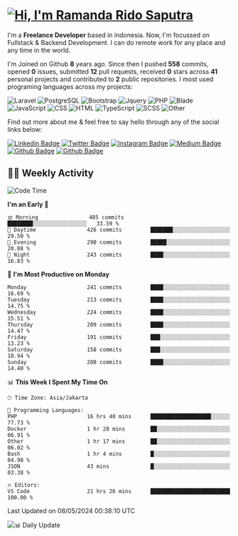 # [![Hi, I'm Ramanda Rido Saputra](https://readme-typing-svg.herokuapp.com?size=24&vCenter=true&lines=%F0%9F%91%8B+Hi%2C+I'm+Ramanda+Rido+Saputra+;%F0%9F%92%BB+Fullstack+Web+Developer+)](https://git.io/typing-svg)

I'm a **Freelance Developer** based in indonesia. Now, I'm focussed on Fullstack & Backend Development. I can do remote work for any place and any time in the world.

I'm Joined on Github **8** years ago. Since then I pushed **558** commits, opened **0** issues, submitted **12** pull requests, received **0** stars across **41** personal projects and contributed to **2** public repositories.
I most used programing languages across my projects:

![Laravel](https://img.shields.io/badge/Laravel-FF2D20?flat&logo=laravel&logoColor=white)
![PostgreSQL](https://img.shields.io/badge/PostgreSQL-316192?flat&logo=postgresql&logoColor=white)
![Bootstrap](https://img.shields.io/badge/Bootstrap-563D7C?flat&logo=bootstrap&logoColor=white)
![Jquery](https://img.shields.io/badge/jQuery-0769AD?flat&logo=jquery&logoColor=white)
![PHP](https://img.shields.io/badge/-PHP-%234F5D95?style=flat&logo=PHP&logoColor=white)
![Blade](https://img.shields.io/badge/-Blade-%23f7523f?style=flat&logo=Blade&logoColor=white)
![JavaScript](https://img.shields.io/badge/-JavaScript-%23f1e05a?style=flat&logo=JavaScript&logoColor=white)
![CSS](https://img.shields.io/badge/-CSS-%23563d7c?style=flat&logo=CSS&logoColor=white)
![HTML](https://img.shields.io/badge/-HTML-%23e34c26?style=flat&logo=HTML&logoColor=white)
![TypeScript](https://img.shields.io/badge/-TypeScript-%233178c6?style=flat&logo=TypeScript&logoColor=white)
![SCSS](https://img.shields.io/badge/-SCSS-%23c6538c?style=flat&logo=SCSS&logoColor=white)
![Other](https://img.shields.io/badge/-Other-%23ededed?style=flat&logo=Other&logoColor=white)

Find out more about me & feel free to say hello through any of the social links below:

[![Linkedin Badge](https://img.shields.io/badge/-ramandaaridogh-blue?style=flat&logo=Linkedin&logoColor=white&link=https://www.linkedin.com/in/ramanda-rido-saputra/)](https://www.linkedin.com/in/ramanda-rido-saputra/)
[![Twitter Badge](https://img.shields.io/badge/-ramandaaridogh-%231DA1F2.svg?style=flat&logo=twitter&logoColor=white&link=https://www.twitter.com/ramandaaridogh)](https://www.twitter.com/ramandaaridogh/)
[![Instagram Badge](https://img.shields.io/badge/-ramandaaridogh-purple?style=flat&logo=instagram&logoColor=white&link=https://instagram.com/ramandaaridogh_/)](https://instagram.com/ramandaaridogh_)
[![Medium Badge](https://img.shields.io/badge/-@ramandaaridogh-%2312100E.svg?style=flat&logo=Medium&logoColor=white&link=https://medium.com/@ramandaaridogh/)](https://medium.com/@ramandaaridogh)
[![Github Badge](https://img.shields.io/badge/-@ramandaaridogh-100000.svg?style=flat&logo=github&logoColor=white&link=https://github.com/ramandaaridogh)](https://github.com/ramandaaridogh)
[![Github Badge](https://img.shields.io/badge/-@mxcode-100000.svg?style=flat&logo=github&logoColor=white&link=https://github.com/ramanda-mxcode)](https://github.com/ramanda-mxcode)

## 👨‍💻 Weekly Activity
<!--START_SECTION:waka-->
![Code Time](http://img.shields.io/badge/Code%20Time-327%20hrs%2031%20mins-blue)

**I'm an Early 🐤** 

```text
🌞 Morning                485 commits         ████████░░░░░░░░░░░░░░░░░   33.59 % 
🌆 Daytime                426 commits         ███████░░░░░░░░░░░░░░░░░░   29.50 % 
🌃 Evening                290 commits         █████░░░░░░░░░░░░░░░░░░░░   20.08 % 
🌙 Night                  243 commits         ████░░░░░░░░░░░░░░░░░░░░░   16.83 % 
```
📅 **I'm Most Productive on Monday** 

```text
Monday                   241 commits         ████░░░░░░░░░░░░░░░░░░░░░   16.69 % 
Tuesday                  213 commits         ████░░░░░░░░░░░░░░░░░░░░░   14.75 % 
Wednesday                224 commits         ████░░░░░░░░░░░░░░░░░░░░░   15.51 % 
Thursday                 209 commits         ████░░░░░░░░░░░░░░░░░░░░░   14.47 % 
Friday                   191 commits         ███░░░░░░░░░░░░░░░░░░░░░░   13.23 % 
Saturday                 158 commits         ███░░░░░░░░░░░░░░░░░░░░░░   10.94 % 
Sunday                   208 commits         ████░░░░░░░░░░░░░░░░░░░░░   14.40 % 
```


📊 **This Week I Spent My Time On** 

```text
🕑︎ Time Zone: Asia/Jakarta

💬 Programming Languages: 
PHP                      16 hrs 40 mins      ███████████████████░░░░░░   77.73 % 
Docker                   1 hr 28 mins        ██░░░░░░░░░░░░░░░░░░░░░░░   06.91 % 
Other                    1 hr 17 mins        ██░░░░░░░░░░░░░░░░░░░░░░░   06.02 % 
Bash                     1 hr 4 mins         █░░░░░░░░░░░░░░░░░░░░░░░░   04.98 % 
JSON                     43 mins             █░░░░░░░░░░░░░░░░░░░░░░░░   03.38 % 

🔥 Editors: 
VS Code                  21 hrs 26 mins      █████████████████████████   100.00 % 
```


 Last Updated on 08/05/2024 00:38:10 UTC
<!--END_SECTION:waka-->

![📊 Daily Update](https://github.com/ramandaaridogh/ramandaaridogh/actions/workflows/update-activity.yml/badge.svg)
